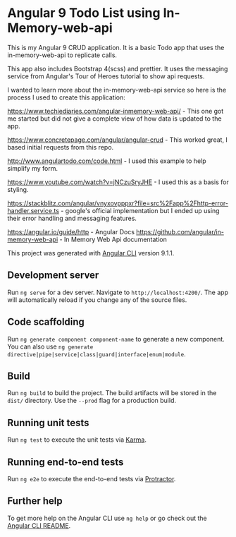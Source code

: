 # Angular 9 Todo List using In-Memory-web-api

This is my Angular 9 CRUD application.  It is a basic Todo app that uses the in-memory-web-api to replicate calls.  

This app also includes Bootstrap 4(scss) and prettier. It uses the messaging service from Angular's Tour of Heroes tutorial to show api requests.  

I wanted to learn more about the in-memory-web-api service so here is the process I used to create this application:

https://www.techiediaries.com/angular-inmemory-web-api/ - This one got me started but did not give a complete view of how data is updated to the app. 

https://www.concretepage.com/angular/angular-crud - This worked great, I based initial requests from this repo.

http://www.angulartodo.com/code.html  - I used this example to help simplify my form. 

https://www.youtube.com/watch?v=jNCzuSryJHE  - I used this as a basis for styling.  

https://stackblitz.com/angular/vnyxovpppxr?file=src%2Fapp%2Fhttp-error-handler.service.ts - google's official implementation but I ended up using their error handling and messaging features.

https://angular.io/guide/http - Angular Docs
https://github.com/angular/in-memory-web-api - In Memory Web Api documentation




This project was generated with [Angular CLI](https://github.com/angular/angular-cli) version 9.1.1.

## Development server

Run `ng serve` for a dev server. Navigate to `http://localhost:4200/`. The app will automatically reload if you change any of the source files.

## Code scaffolding

Run `ng generate component component-name` to generate a new component. You can also use `ng generate directive|pipe|service|class|guard|interface|enum|module`.

## Build

Run `ng build` to build the project. The build artifacts will be stored in the `dist/` directory. Use the `--prod` flag for a production build.

## Running unit tests

Run `ng test` to execute the unit tests via [Karma](https://karma-runner.github.io).

## Running end-to-end tests

Run `ng e2e` to execute the end-to-end tests via [Protractor](http://www.protractortest.org/).

## Further help

To get more help on the Angular CLI use `ng help` or go check out the [Angular CLI README](https://github.com/angular/angular-cli/blob/master/README.md).
